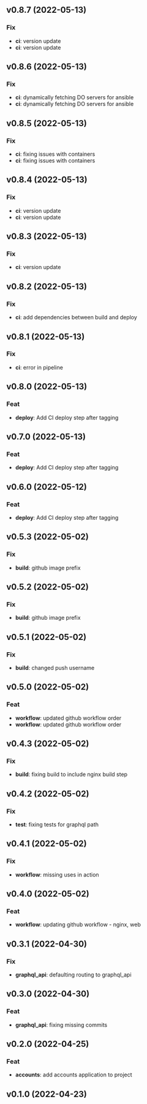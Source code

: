 ## v0.8.7 (2022-05-13)

### Fix

- **ci**: version update
- **ci**: version update

## v0.8.6 (2022-05-13)

### Fix

- **ci**: dynamically fetching DO servers for ansible
- **ci**: dynamically fetching DO servers for ansible

## v0.8.5 (2022-05-13)

### Fix

- **ci**: fixing issues with containers
- **ci**: fixing issues with containers

## v0.8.4 (2022-05-13)

### Fix

- **ci**: version update
- **ci**: version update

## v0.8.3 (2022-05-13)

### Fix

- **ci**: version update

## v0.8.2 (2022-05-13)

### Fix

- **ci**: add dependencies between build and deploy

## v0.8.1 (2022-05-13)

### Fix

- **ci**: error in pipeline

## v0.8.0 (2022-05-13)

### Feat

- **deploy**: Add CI deploy step after tagging

## v0.7.0 (2022-05-13)

### Feat

- **deploy**: Add CI deploy step after tagging

## v0.6.0 (2022-05-12)

### Feat

- **deploy**: Add CI deploy step after tagging

## v0.5.3 (2022-05-02)

### Fix

- **build**: github image prefix

## v0.5.2 (2022-05-02)

### Fix

- **build**: github image prefix

## v0.5.1 (2022-05-02)

### Fix

- **build**: changed push username

## v0.5.0 (2022-05-02)

### Feat

- **workflow**: updated github workflow order
- **workflow**: updated github workflow order

## v0.4.3 (2022-05-02)

### Fix

- **build**: fixing build to include nginx build step

## v0.4.2 (2022-05-02)

### Fix

- **test**: fixing tests for graphql path

## v0.4.1 (2022-05-02)

### Fix

- **workflow**: missing uses in action

## v0.4.0 (2022-05-02)

### Feat

- **workflow**: updating github workflow - nginx, web

## v0.3.1 (2022-04-30)

### Fix

- **graphql_api**: defaulting routing to graphql_api

## v0.3.0 (2022-04-30)

### Feat

- **graphql_api**: fixing missing commits

## v0.2.0 (2022-04-25)

### Feat

- **accounts**: add accounts application to project

## v0.1.0 (2022-04-23)
